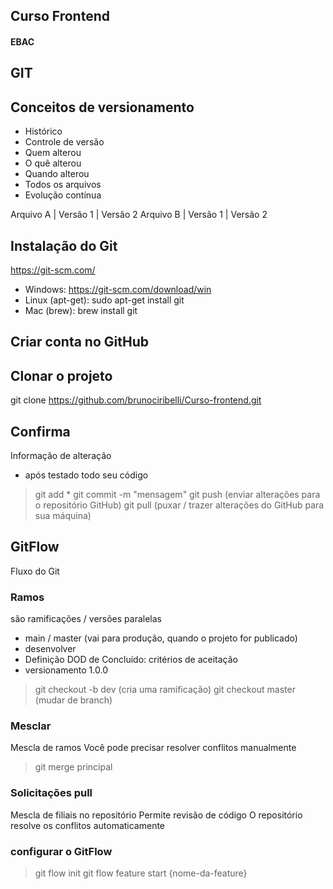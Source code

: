 ## Curso Frontend
#### EBAC

## GIT
## Conceitos de versionamento
- Histórico
- Controle de versão
- Quem alterou
- O quê alterou
- Quando alterou
- Todos os arquivos
- Evolução contínua

Arquivo A | Versão 1 | Versão 2 
Arquivo B | Versão 1 | Versão 2

## Instalação do Git
https://git-scm.com/

- Windows: https://git-scm.com/download/win
- Linux (apt-get): sudo apt-get install git
- Mac (brew): brew install git

## Criar conta no GitHub 

## Clonar o projeto
git clone https://github.com/brunociribelli/Curso-frontend.git

## Confirma
Informação de alteração
- após testado todo seu código
> git add * 
> git commit -m "mensagem" 
> git push (enviar alterações para o repositório GitHub)
> git pull (puxar / trazer alterações do GitHub para sua máquina)

## GitFlow
Fluxo do Git

### Ramos
são ramificações / versões paralelas

- main / master (vai para produção, quando o projeto for publicado)
- desenvolver
- Definição DOD de Concluído: critérios de aceitação
- versionamento 1.0.0

> git checkout -b dev (cria uma ramificação) 
> git checkout master (mudar de branch)

### Mesclar
Mescla de ramos
Você pode precisar resolver conflitos manualmente

> git merge principal

### Solicitações pull
Mescla de filiais no repositório 
Permite revisão de código 
O repositório resolve os conflitos automaticamente

### configurar o GitFlow
> git flow init 
> git flow feature start {nome-da-feature}
